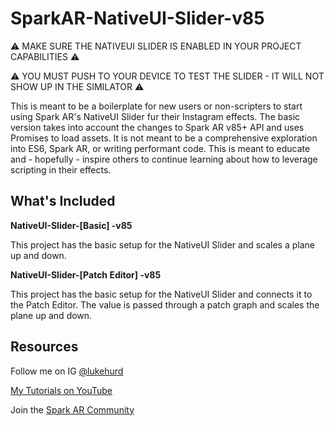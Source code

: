 # SparkAR-NativeUI-Slider-v85

⚠️ MAKE SURE THE NATIVEUI SLIDER IS ENABLED IN YOUR PROJECT CAPABILITIES ⚠️

⚠️ YOU MUST PUSH TO YOUR DEVICE TO TEST THE SLIDER - IT WILL NOT SHOW UP IN THE SIMILATOR ⚠️

This is meant to be a boilerplate for new users or non-scripters to start using Spark AR's NativeUI Slider fur their Instagram effects. The basic version takes into account the changes to Spark AR v85+ API and uses Promises to load assets. It is not meant to be a comprehensive exploration into ES6, Spark AR, or writing performant code. This is meant to educate and - hopefully - inspire others to continue learning about how to leverage scripting in their effects.

## What's Included

**NativeUI-Slider-[Basic] -v85**

This project has the basic setup for the NativeUI Slider and scales a plane up and down.

**NativeUI-Slider-[Patch Editor] -v85**

This project has the basic setup for the NativeUI Slider and connects it to the Patch Editor. The value is passed through a patch graph and scales the plane up and down.

## Resources

Follow me on IG [@lukehurd](https://instagram.com/lukehurd)

[My Tutorials on YouTube](http://www.youtube.com/c/LukeHurd)

Join the [Spark AR Community](https://www.facebook.com/groups/SparkARcommunity/)
